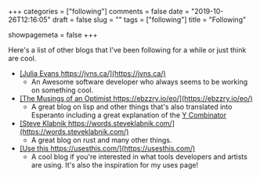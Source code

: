 +++
categories = ["following"]
comments = false
date = "2019-10-26T12:16:05"
draft = false
slug = ""
tags = ["following"]
title = "Following"

showpagemeta = false
+++

Here's a list of other blogs that I've been following for a while or just think are cool.

* <u>[Julia Evans https://jvns.ca/](https://jvns.ca/)</u>
  * An Awesome software developer who always seems to be working on something cool.
* <u>[The Musings of an Optimist https://ebzzry.io/eo/](https://ebzzry.io/eo/)</u>
  * A great blog on lisp and other things that's also translated into Esperanto including a great explanation of the <u>[Y Combinator](https://ebzzry.io/en/y/)</u>
* <u>[Steve Klabnik https://words.steveklabnik.com/](https://words.steveklabnik.com/)</u>
  * A great blog on rust and many other things.
* <u>[Use this https://usesthis.com/](https://usesthis.com/)</u>
  * A cool blog if you're interested in what tools developers and artists are using. It's also the inspiration for my uses page!